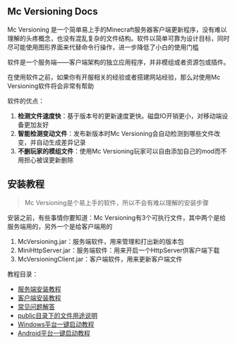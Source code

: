## Mc Versioning Docs

Mc Versioning 是一个简单易上手的Minecraft服务器客户端更新程序，没有难以理解的头疼概念，也没有混乱复杂的文件结构。软件以简单可靠为设计目标，同时尽可能使用图形界面来代替命令行操作，进一步降低了小白的使用门槛

软件是一个服务端——客户端架构的独立应用程序，并非模组或者资源包或插件。

在使用软件之前，如果你有开服相关的经验或者搭建网站经验，那么对使用Mc Versioning软件将会非常有帮助

软件的优点：

1. **检测文件速度快**：基于版本号的更新速度更快。磁盘IO开销更小，对移动端设备更加友好
2. **智能检测变动文件**：发布新版本时Mc Versioning会自动检测到哪些文件改变，并自动生成差异记录
3. **不删玩家的模组文件**：使用Mc Versioning玩家可以自由添加自己的mod而不用担心被误更新删除

## 安装教程

> Mc Versioning是个易上手的软件，所以不会有难以理解的安装步骤

安装之前，有些事情你要知道：Mc Versioning有3个可执行文件，其中两个是给服务端用的，另外一个是给客户端用的

1. McVersioning.jar：服务端软件，用来管理和打出新的版本包
2. MiniHttpServer.jar：服务端软件：用来开启一个HttpServer供客户端下载
3. McVersioningClient.jar：客户端软件，用来更新客户端文件

教程目录：

+ [服务端安装教程](server.md)
+ [客户端安装教程](client.md)
+ [常见问题解答](faq.md)
+ [public目录下的文件用途说明](public-files-illustration.md)
+ [Windows平台一键启动教程](javaagent-windows.md)
+ [Android平台一键启动教程](javaagent-android.md)



